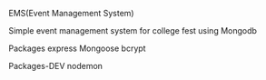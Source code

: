 EMS(Event Management System)

Simple event management system for college fest
using Mongodb

Packages
express
Mongoose
bcrypt

Packages-DEV
nodemon